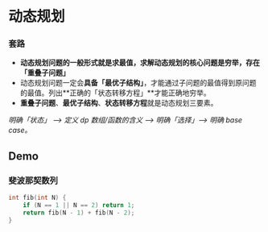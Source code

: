 # 动态规划

### 套路

- **动态规划问题的一般形式就是求最值，求解动态规划的核心问题是穷举，存在「重叠子问题」**
- 动态规划问题一定会**具备「最优子结构」**，才能通过子问题的最值得到原问题的最值。列出**正确的「状态转移方程」**才能正确地穷举。
- **重叠子问题**、**最优子结构**、**状态转移方程**就是动态规划三要素。

*明确「状态」 —> 定义 dp 数组/函数的含义 —> 明确「选择」—> 明确 base case。*

## Demo

### 斐波那契数列

```C++
int fib(int N) {
    if (N == 1 || N == 2) return 1;
    return fib(N - 1) + fib(N - 2);
}
```



